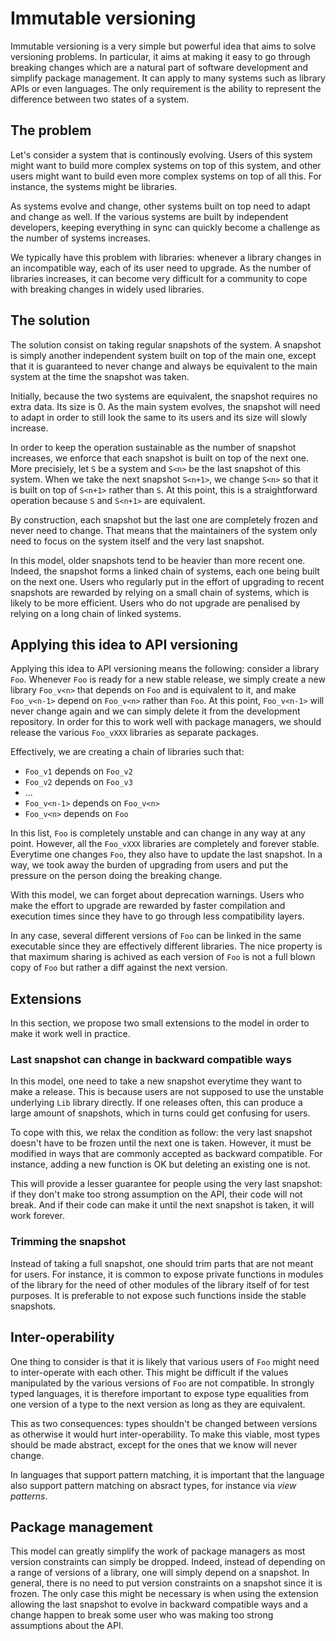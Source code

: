 Immutable versioning
====================

Immutable versioning is a very simple but powerful idea that aims to
solve versioning problems. In particular, it aims at making it easy to
go through breaking changes which are a natural part of software
development and simplify package management. It can apply to many
systems such as library APIs or even languages. The only requirement
is the ability to represent the difference between two states of a
system.

The problem
-----------

Let's consider a system that is continously evolving. Users of this
system might want to build more complex systems on top of this system,
and other users might want to build even more complex systems on top
of all this. For instance, the systems might be libraries.

As systems evolve and change, other systems built on top need to adapt
and change as well. If the various systems are built by independent
developers, keeping everything in sync can quickly become a challenge
as the number of systems increases.

We typically have this problem with libraries: whenever a library
changes in an incompatible way, each of its user need to upgrade. As
the number of libraries increases, it can become very difficult for a
community to cope with breaking changes in widely used libraries.

The solution
------------

The solution consist on taking regular snapshots of the system. A
snapshot is simply another independent system built on top of the main
one, except that it is guaranteed to never change and always be
equivalent to the main system at the time the snapshot was taken.

Initially, because the two systems are equivalent, the snapshot
requires no extra data. Its size is 0. As the main system evolves, the
snapshot will need to adapt in order to still look the same to its
users and its size will slowly increase.

In order to keep the operation sustainable as the number of snapshot
increases, we enforce that each snapshot is built on top of the next
one. More precisiely, let `S` be a system and `S<n>` be the last
snapshot of this system. When we take the next snapshot `S<n+1>`, we
change `S<n>` so that it is built on top of `S<n+1>` rather than
`S`. At this point, this is a straightforward operation because `S`
and `S<n+1>` are equivalent.

By construction, each snapshot but the last one are completely frozen
and never need to change. That means that the maintainers of the
system only need to focus on the system itself and the very last
snapshot.

In this model, older snapshots tend to be heavier than more recent
one. Indeed, the snapshot forms a linked chain of systems, each one
being built on the next one. Users who regularly put in the effort of
upgrading to recent snapshots are rewarded by relying on a small chain
of systems, which is likely to be more efficient. Users who do not
upgrade are penalised by relying on a long chain of linked systems.

Applying this idea to API versioning
------------------------------------

Applying this idea to API versioning means the following: consider a
library `Foo`. Whenever `Foo` is ready for a new stable release, we
simply create a new library `Foo_v<n>` that depends on `Foo` and is
equivalent to it, and make `Foo_v<n-1>` depend on `Foo_v<n>` rather
than `Foo`. At this point, `Foo_v<n-1>` will never change again and we
can simply delete it from the development repository. In order for
this to work well with package managers, we should release the various
`Foo_vXXX` libraries as separate packages.

Effectively, we are creating a chain of libraries such that:

- `Foo_v1` depends on `Foo_v2`
- `Foo_v2` depends on `Foo_v3`
- ...
- `Foo_v<n-1>` depends on `Foo_v<n>`
- `Foo_v<n>` depends on `Foo`

In this list, `Foo` is completely unstable and can change in any way
at any point. However, all the `Foo_vXXX` libraries are completely and
forever stable. Everytime one changes `Foo`, they also have to update
the last snapshot. In a way, we took away the burden of upgrading from
users and put the pressure on the person doing the breaking change.

With this model, we can forget about deprecation warnings. Users who
make the effort to upgrade are rewarded by faster compilation and
execution times since they have to go through less compatibility
layers.

In any case, several different versions of `Foo` can be linked in the
same executable since they are effectively different libraries. The
nice property is that maximum sharing is achived as each version of
`Foo` is not a full blown copy of `Foo` but rather a diff against the
next version.

Extensions
----------

In this section, we propose two small extensions to the model in order
to make it work well in practice.

### Last snapshot can change in backward compatible ways

In this model, one need to take a new snapshot everytime they want to
make a release. This is because users are not supposed to use the
unstable underlying `Lib` library directly. If one releases often,
this can produce a large amount of snapshots, which in turns could get
confusing for users.

To cope with this, we relax the condition as follow: the very last
snapshot doesn't have to be frozen until the next one is
taken. However, it must be modified in ways that are commonly accepted
as backward compatible. For instance, adding a new function is OK but
deleting an existing one is not.

This will provide a lesser guarantee for people using the very last
snapshot: if they don't make too strong assumption on the API, their
code will not break. And if their code can make it until the next
snapshot is taken, it will work forever.

### Trimming the snapshot

Instead of taking a full snapshot, one should trim parts that are not
meant for users. For instance, it is common to expose private
functions in modules of the library for the need of other modules of
the library itself of for test purposes. It is preferable to not
expose such functions inside the stable snapshots.

Inter-operability
-----------------

One thing to consider is that it is likely that various users of `Foo`
might need to inter-operate with each other. This might be difficult
if the values manipulated by the various versions of `Foo` are not
compatible. In strongly typed languages, it is therefore important to
expose type equalities from one version of a type to the next version
as long as they are equivalent.

This as two consequences: types shouldn't be changed between versions
as otherwise it would hurt inter-operability. To make this viable,
most types should be made abstract, except for the ones that we know
will never change.

In languages that support pattern matching, it is important that the
language also support pattern matching on absract types, for instance
via _view patterns_.

Package management
------------------

This model can greatly simplify the work of package managers as most
version constraints can simply be dropped. Indeed, instead of
depending on a range of versions of a library, one will simply depend
on a snapshot. In general, there is no need to put version constraints
on a snapshot since it is frozen. The only case this might be
necessary is when using the extension allowing the last snapshot to
evolve in backward compatible ways and a change happen to break some
user who was making too strong assumptions about the API.
